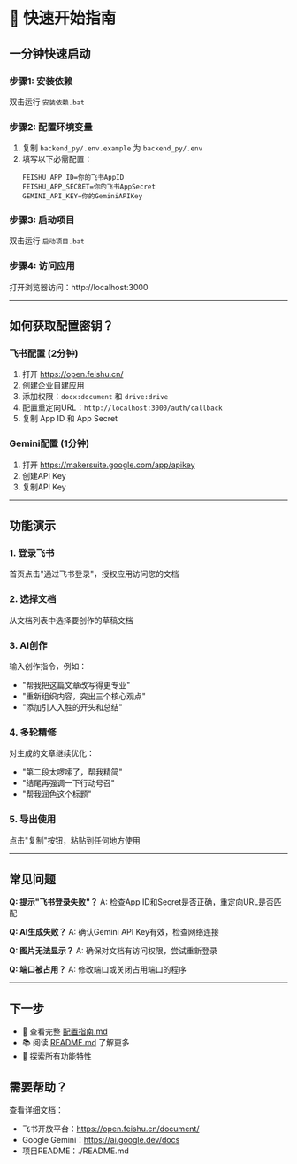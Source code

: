 # 🚀 快速开始指南

## 一分钟快速启动

### 步骤1: 安装依赖

双击运行 `安装依赖.bat`

### 步骤2: 配置环境变量

1. 复制 `backend_py/.env.example` 为 `backend_py/.env`
2. 填写以下必需配置：
   ```env
   FEISHU_APP_ID=你的飞书AppID
   FEISHU_APP_SECRET=你的飞书AppSecret
   GEMINI_API_KEY=你的GeminiAPIKey
   ```

### 步骤3: 启动项目

双击运行 `启动项目.bat`

### 步骤4: 访问应用

打开浏览器访问：http://localhost:3000

---

## 如何获取配置密钥？

### 飞书配置 (2分钟)

1. 打开 https://open.feishu.cn/
2. 创建企业自建应用
3. 添加权限：`docx:document` 和 `drive:drive`
4. 配置重定向URL：`http://localhost:3000/auth/callback`
5. 复制 App ID 和 App Secret

### Gemini配置 (1分钟)

1. 打开 https://makersuite.google.com/app/apikey
2. 创建API Key
3. 复制API Key

---

## 功能演示

### 1. 登录飞书

首页点击"通过飞书登录"，授权应用访问您的文档

### 2. 选择文档

从文档列表中选择要创作的草稿文档

### 3. AI创作

输入创作指令，例如：
- "帮我把这篇文章改写得更专业"
- "重新组织内容，突出三个核心观点"
- "添加引人入胜的开头和总结"

### 4. 多轮精修

对生成的文章继续优化：
- "第二段太啰嗦了，帮我精简"
- "结尾再强调一下行动号召"
- "帮我润色这个标题"

### 5. 导出使用

点击"复制"按钮，粘贴到任何地方使用

---

## 常见问题

**Q: 提示"飞书登录失败"？**
A: 检查App ID和Secret是否正确，重定向URL是否匹配

**Q: AI生成失败？**
A: 确认Gemini API Key有效，检查网络连接

**Q: 图片无法显示？**
A: 确保对文档有访问权限，尝试重新登录

**Q: 端口被占用？**
A: 修改端口或关闭占用端口的程序

---

## 下一步

- 📖 查看完整 [配置指南.md](./配置指南.md)
- 📚 阅读 [README.md](./README.md) 了解更多
- 🎯 探索所有功能特性

## 需要帮助？

查看详细文档：
- 飞书开放平台：https://open.feishu.cn/document/
- Google Gemini：https://ai.google.dev/docs
- 项目README：./README.md


